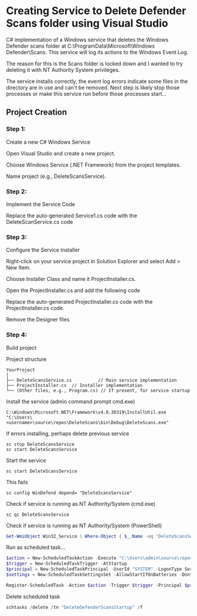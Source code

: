 # Creating Service to Delete Defender Scans folder using Visual Studio  

C# implementation of a Windows service that deletes the Windows Defender scans folder at C:\ProgramData\Microsoft\Windows Defender\Scans. This service will log its actions to the Windows Event Log.

The reason for this is the Scans folder is locked down and I wanted to try deleting it with NT Authority System privileges. 

The service installs correctly, the event log errors indicate some files in the directory are in use and can't be removed.
Next step is likely stop those processes or make this service run before those processes start...

## Project Creation  

### Step 1:  

Create a new C# Windows Service  

Open Visual Studio and create a new project.  

Choose Windows Service (.NET Framework) from the project templates.  

Name project (e.g., DeleteScansService).  

### Step 2:  

Implement the Service Code  

Replace the auto-generated Service1.cs code with the DeleteScanService.cs code  

### Step 3:  

Configure the Service Installer  

Right-click on your service project in Solution Explorer and select Add > New Item.  

Choose Installer Class and name it ProjectInstaller.cs.  

Open the ProjectInstaller.cs and add the following code  

Replace the auto-generated ProjectInstaller.cs code with the ProjectInstaller.cs code.  

Remove the Designer files  

### Step 4:  

Build project  

Project structure  
```  
YourProject
│
├── DeleteScansService.cs          // Main service implementation
├── ProjectInstaller.cs  // Installer implementation
└── (Other files, e.g., Program.cs) // If present, for service startup
```  

Install the service (admin command prompt cmd.exe)  
```  
C:\Windows\Microsoft.NET\Framework\v4.0.30319\InstallUtil.exe "C:\Users\<username>\source\repos\DeleteScans\bin\Debug\DeleteScans.exe"
```  

If errors installing, perhaps delete previous service  
```  
sc stop DeleteScansService
sc start DeleteScansService
```  

Start the service  
```  
sc start DeleteScansService
```  

This fails  
```  
sc config WinDefend depend= "DeleteScansService"  
```  
Check if service is running as NT Authority/System (cmd.exe)  
```  
sc qc DeleteScansService
```  

Check if service is running as NT Authority/System (PowerShell)  
```powershell    
Get-WmiObject Win32_Service | Where-Object { $_.Name -eq 'DeleteScansService' } | Select-Object Name, StartName
```  

Run as scheduled task...  
```powershell    
$action = New-ScheduledTaskAction -Execute "C:\Users\admin\source\repos\DeleteScans\bin\Debug\DeleteScans.exe"
$trigger = New-ScheduledTaskTrigger -AtStartup
$principal = New-ScheduledTaskPrincipal -UserId "SYSTEM" -LogonType ServiceAccount
$settings = New-ScheduledTaskSettingsSet -AllowStartIfOnBatteries -DontStopIfGoingOnBatteries -StartWhenAvailable

Register-ScheduledTask -Action $action -Trigger $trigger -Principal $principal -Settings $settings -TaskName "DeleteDefenderScansStartup" -Description "Runs my program at startup"
```  

Delete scheduled task  
```powershell    
schtasks /delete /tn "DeleteDefenderScansStartup" /f
```  



